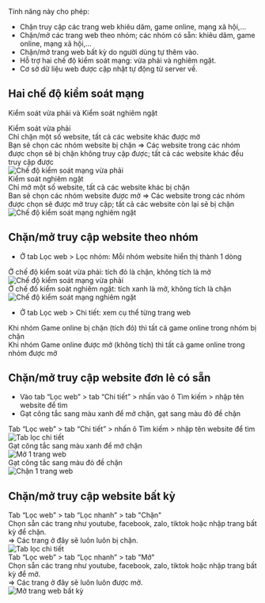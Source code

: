 Tính năng này cho phép:

-   Chặn truy cập các trang web khiêu dâm, game online, mạng xã hội,…
-   Chặn/mở các trang web theo nhóm; các nhóm có sẵn: khiêu dâm, game online, mạng xã hội,...
-   Chặn/mở trang web bất kỳ do người dùng tự thêm vào.
-   Hỗ trợ hai chế độ kiểm soát mạng: vừa phải và nghiêm ngặt.
-   Cơ sở dữ liệu web được cập nhật tự động từ server về.

## Hai chế độ kiểm soát mạng

Kiểm soát vừa phải và Kiểm soát nghiêm ngặt

 <div class="guide-container guide-grid grid--2-cols">
    <div class="guide-card">
      <div class="guide-title guide-title--5">Kiểm soát vừa phải</div>
      <div class="guide-sub-title guide-sub-title--15">
      Chỉ chặn một số website, tất cả các website khác được mở<br> Bạn sẽ chọn các nhóm website bị chặn => Các website trong các nhóm được chọn sẽ bị chặn không truy cập được; tất cả các website khác đều truy cập được
      </div>
      <div class="guide-content guide-content--75">  
        <img src="../../img/ip7.png" alt="Chế độ kiểm soát mạng vừa phải">
      </div>
    </div>
    <div class="guide-card">
      <div class="guide-title guide-title--5">Kiểm soát nghiêm ngặt</div>
      <div class="guide-sub-title guide-sub-title--15">
        Chỉ mở một số website, tất cả các website khác bị chặn<br> Ban sẽ chọn các nhóm website được mở => Các website trong các nhóm được chọn sẽ được mở truy cập; tất cả các website còn lại sẽ bị chặn
      </div>
      <div class="guide-content guide-content--75">  
        <img src="../../img/ip8.png" alt="Chế độ kiểm soát mạng nghiêm ngặt">
      </div>
    </div>
  </div>

## Chặn/mở truy cập website theo nhóm

-   Ở tab Lọc web > Lọc nhóm: Mỗi nhóm website hiển thị thành 1 dòng

  <div class="guide-container guide-grid grid--2-cols">
    <div class="guide-card">
      <div class="guide-title guide-title--15">Ở chế độ kiểm soát vừa phải: tích đỏ là chặn, không tích là mở</div>
      <div class="guide-content guide-content--85">  
        <img src="../../img/wm-normal.png" alt="Chế độ kiểm soát mạng vừa phải">
      </div>
    </div>
    <div class="guide-card">
      <div class="guide-title guide-title--15">Ở chế đố kiểm soát nghiêm ngặt: tích xanh là mở, không tích là chặn</div>
      <div class="guide-content guide-content--85">  
        <img src="../../img/wm-strict.png" alt="Chế độ kiểm soát mạng nghiêm ngặt">
      </div>
    </div>
  </div>

-   Ở tab Lọc web > Chi tiết: xem cụ thể từng trang web

 <div class="guide-container guide-grid grid--2-cols">
    <div class="guide-card">
      <div class="guide-title guide-title--10">Khi nhóm Game online bị chặn (tích đỏ) thì tất cả game online trong nhóm bị chặn</div>
      <div class="guide-sub-title guide-sub-title--15">
        <img src="../../img/wm-block-group.png" alt="">
      </div>
      <div class="guide-content guide-content--75">  
        <img src="../../img/ip9.png" alt="">
      </div>
    </div>
    <div class="guide-card">
      <div class="guide-title guide-title--10">Khi nhóm Game online được mở (không tích) thì tất cả game online trong nhóm được mở</div>
      <div class="guide-sub-title guide-sub-title--15">
        <img src="../../img/wm-allow-group.png" alt="">
      </div>
      <div class="guide-content guide-content--75">  
        <img src="../../img/ip10.png" alt="">
      </div>
    </div>
  </div>

## Chặn/mở truy cập website đơn lẻ có sẵn

-   Vào tab “Lọc web” > tab “Chi tiết” > nhấn vào ô Tìm kiếm > nhập tên website để tìm
-   Gạt công tắc sang màu xanh để mở chặn, gạt sang màu đỏ đề chặn

  <div class="guide-container guide-grid grid--3-cols">
    <div class="guide-card">
      <div class="guide-title guide-title--15 guide-title--bullet">Tab “Lọc web” > tab “Chi tiết” > nhấn ô Tìm kiếm > nhập tên website để tìm</div>
      <div class="guide-content guide-content--85">  
        <img src="../../img/ip11.png" alt="Tab lọc chi tiết">
      </div>
    </div>
    <div class="guide-card">
      <div class="guide-title guide-title--15 guide-title--bullet">Gạt công tắc sang màu xanh để mở chặn</div>
      <div class="guide-content guide-content--85">  
        <img src="../../img/ip12.png" alt="Mở 1 trang web">
      </div>
    </div>
    <div class="guide-card">
      <div class="guide-title guide-title--15 guide-title--bullet">Gạt công tắc sang màu đỏ đề chặn</div>
      <div class="guide-content guide-content--85">  
        <img src="../../img/ip13.png" alt="Chặn 1 trang web">
      </div>
    </div>    
  </div>

## Chặn/mở truy cập website bất kỳ

 <div class="guide-container guide-grid grid--2-cols">
    <div class="guide-card">
      <div class="guide-title guide-title--10">Tab “Lọc web” > tab “Lọc nhanh” > tab "Chặn"</div>
      <div class="guide-sub-title guide-sub-title--15">
      Chọn sẵn các trang như youtube, facebook, zalo, tiktok hoặc nhập trang bất kỳ để chặn. <br>
          => Các trang ở đây sẽ luôn luôn bị chặn.
      </div>
      <div class="guide-content guide-content--75">  
        <img src="../../img/ip11.png" alt="Tab lọc chi tiết">
      </div>
    </div>
    <div class="guide-card">
      <div class="guide-title guide-title--10">Tab “Lọc web” > tab “Lọc nhanh” > tab "Mở"</div>
      <div class="guide-sub-title guide-sub-title--15">
        Chọn sẵn các trang như youtube, facebook, zalo, tiktok hoặc nhập trang bất kỳ để mở. <br>
        => Các trang ở đây sẽ luôn luôn được mở.
      </div>
      <div class="guide-content guide-content--75">  
        <img src="../../img/ip16.png" alt="Mở trang web bất kỳ">
      </div>
    </div>
  </div>
